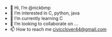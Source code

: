 - 👋 Hi, I’m @nickbmp
- 👀 I’m interested in C, python, java
- 🌱 I’m currently learning C
- 💞️ I’m looking to collaborate on ...
- 📫 How to reach me civicclover44@gmail.com

<!---
nickbmp/nickbmp is a ✨ special ✨ repository because its `README.md` (this file) appears on your GitHub profile.
You can click the Preview link to take a look at your changes.
--->
